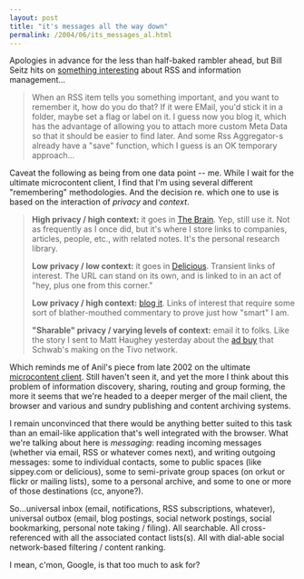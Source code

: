 ```yaml
---
layout: post
title: "it's messages all the way down"
permalink: /2004/06/its_messages_al.html
---
```


<p>Apologies in advance for the less than half-baked rambler ahead, but Bill Seitz hits on <a href="http://webseitz.fluxent.com/wiki/z2004-06-10-FilingRss">something interesting</a> about RSS and information management...<blockquote>When an RSS item tells you something important, and you want to remember it, how do you do that? If it were EMail, you'd stick it in a folder, maybe set a flag or label on it. I guess now you blog it, which has the advantage of allowing you to attach more custom Meta Data so that it should be easier to find later. And some Rss Aggregator-s already have a "save" function, which I guess is an OK temporary approach...</blockquote>Caveat the following as being from one data point -- me.  While I wait for the ultimate microcontent client, I find that I'm using several different "remembering" methodologies.  And the decision re. which one to use is based on the interaction of <em>privacy</em> and <em>context</em>.  <blockquote><strong>High privacy / high context:</strong>  it goes in <a href="http://www.thebrain.com/">The Brain</a>.  Yep, still use it.  Not as frequently as I once did, but it's where I store links to companies, articles, people, etc., with related notes.  It's the personal research library.</p>

<p><strong>Low privacy / low context:</strong>  it goes in <a href="http://del.icio.us/">Delicious</a>.  Transient links of interest.  The URL can stand on its own, and is linked to in an act of "hey, plus one from this corner."</p>

<p><strong>Low privacy / high context:</strong>  <a href="http://sippey.com/">blog it</a>.  Links of interest that require some sort of blather-mouthed commentary to prove just how "smart" I am.  </p>

<p><strong>"Sharable" privacy / varying levels of context:</strong>  email it to folks.  Like the story I sent to Matt Haughey yesterday about the <a href="http://biz.yahoo.com/prnews/040614/sfm020_1.html">ad buy</a> that Schwab's making on the Tivo network.</blockquote>Which reminds me of Anil's piece from late 2002 on the ultimate <a href="http://www.anildash.com/magazine/2002/11/introducing_the.html">microcontent client</a>.  Still haven't seen it, and yet the more I think about this problem of information discovery, sharing, routing and group forming, the more it seems that we're headed to a deeper merger of the mail client, the browser and various and sundry publishing and content archiving systems. </p>

<p>I remain unconvinced that there would be anything better suited to this task than an email-like application that's well integrated with the browser.  What we're talking about here is <em>messaging</em>:  reading incoming messages (whether via email, RSS or whatever comes next), and writing outgoing messages:  some to individual contacts, some to public spaces (like sippey.com or delicious), some to semi-private group spaces (on orkut or flickr or mailing lists), some to a personal archive, and some to one or more of those destinations (cc, anyone?).</p>

<p>So...universal inbox (email, notifications, RSS subscriptions, whatever), universal outbox (email, blog postings, social network postings, social bookmarking, personal note taking / filing).  All searchable.  All cross-referenced with all the associated contact lists(s).  All with dial-able social network-based filtering / content ranking.  </p>

<p>I mean, c'mon, Google, is that too much to ask for?</p>


